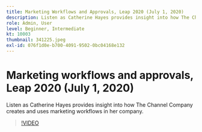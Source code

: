 ```yaml
---
title: Marketing Workflows and Approvals, Leap 2020 (July 1, 2020)
description: Listen as Catherine Hayes provides insight into how The Channel Company creates and uses marketing workflows in her company.
role: Admin, User
level: Beginner, Intermediate
kt: 10003
thumbnail: 341225.jpeg
exl-id: 076f1d0e-b700-4091-9502-0bc04168e132
---
```

# Marketing workflows and approvals, Leap 2020 (July 1, 2020)

Listen as Catherine Hayes provides insight into how The Channel Company creates and uses marketing workflows in her company.

>[!VIDEO](https://video.tv.adobe.com/v/341225/?quality=12&learn=on)
